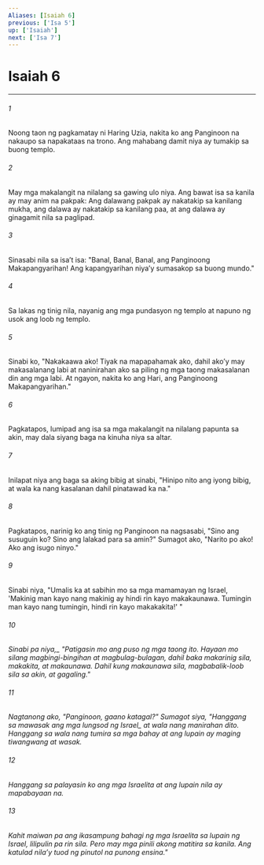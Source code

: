 ```yaml
---
Aliases: [Isaiah 6]
previous: ['Isa 5']
up: ['Isaiah']
next: ['Isa 7']
---
```

# Isaiah 6

***






















###### 1 










Noong taon ng pagkamatay ni Haring Uzia, nakita ko ang Panginoon na nakaupo sa napakataas na trono. Ang mahabang damit niya ay tumakip sa buong templo. 





















###### 2 










May mga makalangit na nilalang sa gawing ulo niya. Ang bawat isa sa kanila ay may anim na pakpak: Ang dalawang pakpak ay nakatakip sa kanilang mukha, ang dalawa ay nakatakip sa kanilang paa, at ang dalawa ay ginagamit nila sa paglipad. 





















###### 3 










Sinasabi nila sa isaʼt isa: "Banal, Banal, Banal, ang Panginoong Makapangyarihan! Ang kapangyarihan niyaʼy sumasakop sa buong mundo." 





















###### 4 










Sa lakas ng tinig nila, nayanig ang mga pundasyon ng templo at napuno ng usok ang loob ng templo. 





















###### 5 










Sinabi ko, "Nakakaawa ako! Tiyak na mapapahamak ako, dahil akoʼy may makasalanang labi at naninirahan ako sa piling ng mga taong makasalanan din ang mga labi. At ngayon, nakita ko ang Hari, ang Panginoong Makapangyarihan." 





















###### 6 










Pagkatapos, lumipad ang isa sa mga makalangit na nilalang papunta sa akin, may dala siyang baga na kinuha niya sa altar. 





















###### 7 










Inilapat niya ang baga sa aking bibig at sinabi, "Hinipo nito ang iyong bibig, at wala ka nang kasalanan dahil pinatawad ka na." 





















###### 8 










Pagkatapos, narinig ko ang tinig ng Panginoon na nagsasabi, "Sino ang susuguin ko? Sino ang lalakad para sa amin?" Sumagot ako, "Narito po ako! Ako ang isugo ninyo." 





















###### 9 










Sinabi niya, "Umalis ka at sabihin mo sa mga mamamayan ng Israel, 'Makinig man kayo nang makinig ay hindi rin kayo makakaunawa. Tumingin man kayo nang tumingin, hindi rin kayo makakakita!' " 





















###### 10 










<i class="trans-change">Sinabi pa niya,_ "Patigasin mo ang puso ng mga taong ito. Hayaan mo silang magbingi-bingihan at magbulag-bulagan, dahil baka makarinig sila, makakita, at makaunawa. Dahil kung makaunawa sila, magbabalik-loob sila sa akin, at gagaling." 





















###### 11 










Nagtanong ako, "Panginoon, gaano katagal?" Sumagot siya, "Hanggang sa mawasak ang mga lungsod <i class="trans-change">ng Israel_ at wala nang manirahan dito. Hanggang sa wala nang tumira sa mga bahay at ang lupain ay maging tiwangwang at wasak. 





















###### 12 










Hanggang sa palayasin ko ang mga Israelita at ang lupain nila ay mapabayaan na. 





















###### 13 










Kahit maiwan pa ang ikasampung bahagi ng mga Israelita sa lupain ng Israel, lilipulin pa rin sila. Pero may mga pinili akong matitira sa kanila. Ang katulad nilaʼy tuod ng pinutol na punong ensina."
